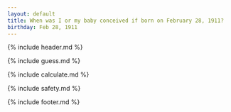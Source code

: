 ```yaml
---
layout: default
title: When was I or my baby conceived if born on February 28, 1911?
birthday: Feb 28, 1911
---
```


{% include header.md %}

{% include guess.md %}

{% include calculate.md %}

{% include safety.md %}

{% include footer.md %}




